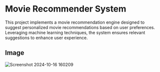 
# Movie Recommender System

This project implements a movie recommendation engine designed to suggest personalized movie recommendations based on user preferences. Leveraging machine learning techniques, the system ensures relevant suggestions to enhance user experience.


## Image

![Screenshot 2024-10-16 160209](https://github.com/user-attachments/assets/f90b3259-44e3-46ff-813a-af8f8837eb88)


